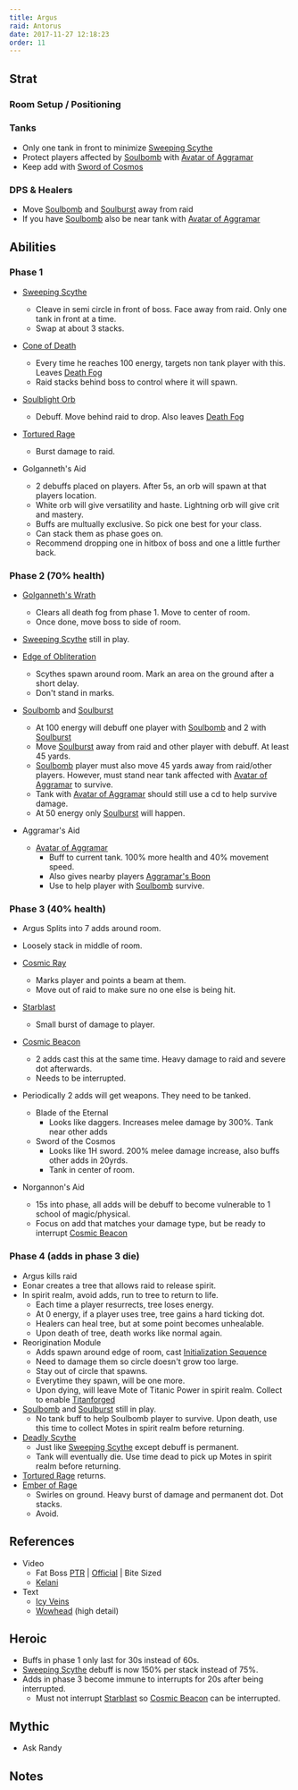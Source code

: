 ```yaml
---
title: Argus
raid: Antorus
date: 2017-11-27 12:18:23
order: 11
---
```


## Strat
### Room Setup / Positioning


### Tanks  
  
- Only one tank in front to minimize [Sweeping Scythe](http://www.wowhead.com/spell=248499)  
- Protect players affected by [Soulbomb](http://www.wowhead.com/spell=251570) with [Avatar of Aggramar](http://www.wowhead.com/spell=255199)  
- Keep add with [Sword of Cosmos](http://www.wowhead.com/spell=255496)  
  
### DPS & Healers  
  
- Move [Soulbomb](http://www.wowhead.com/spell=251570) and [Soulburst](http://www.wowhead.com/spell=250669) away from raid  
- If you have [Soulbomb](http://www.wowhead.com/spell=251570) also be near tank with [Avatar of Aggramar](http://www.wowhead.com/spell=255199)  
  
## Abilities  
  
### Phase 1
- [Sweeping Scythe](http://www.wowhead.com/spell=248499)  
  - Cleave in semi circle in front of boss.  Face away from raid.  Only one tank in front at a time.  
  - Swap at about 3 stacks.  
- [Cone of Death](http://www.wowhead.com/spell=256457)  
  - Every time he reaches 100 energy, targets non tank player with this.  Leaves [Death Fog](http://www.wowhead.com/spell=248167)  
  - Raid stacks behind boss to control where it will spawn.  
- [Soulblight Orb](http://www.wowhead.com/spell=248317)  
  - Debuff.  Move behind raid to drop.  Also leaves [Death Fog](http://www.wowhead.com/spell=248167)  
- [Tortured Rage](http://www.wowhead.com/spell=257296)  
  - Burst damage to raid.  
  
- Golganneth's Aid  
  - 2 debuffs placed on players. After 5s, an orb will spawn at that players location.  
  - White orb will give versatility and haste.  Lightning orb will give crit and mastery.  
  - Buffs are multually exclusive.  So pick one best for your class.  
  - Can stack them as phase goes on.  
  - Recommend dropping one in hitbox of boss and one a little further back.  
  
### Phase 2 (70% health)
  
- [Golganneth's Wrath](http://www.wowhead.com/spell=256674)  
  - Clears all death fog from phase 1.  Move to center of room.
  - Once done, move boss to side of room.  
- [Sweeping Scythe](http://www.wowhead.com/spell=248499) still in play.  
- [Edge of Obliteration](http://www.wowhead.com/spell=251815)  
  - Scythes spawn around room.  Mark an area on the ground after a short delay.  
  - Don't stand in marks.  
- [Soulbomb](http://www.wowhead.com/spell=251570) and [Soulburst](http://www.wowhead.com/spell=250669)  
  - At 100 energy will debuff one player with [Soulbomb](http://www.wowhead.com/spell=251570) and 2 with [Soulburst](http://www.wowhead.com/spell=250669)  
  - Move [Soulburst](http://www.wowhead.com/spell=250669) away from raid and other player with debuff.  At least 45 yards.  
  - [Soulbomb](http://www.wowhead.com/spell=251570) player must also move 45 yards away from raid/other players.  However, must stand near tank affected with [Avatar of Aggramar](http://www.wowhead.com/spell=255199) to survive.  
  - Tank with [Avatar of Aggramar](http://www.wowhead.com/spell=255199) should still use a cd to help survive damage.  
  - At 50 energy only [Soulburst](http://www.wowhead.com/spell=250669) will happen.  

- Aggramar's Aid
  - [Avatar of Aggramar](http://www.wowhead.com/spell=255199)  
    - Buff to current tank.  100% more health and 40% movement speed.  
    - Also gives nearby players [Aggramar's Boon](http://www.wowhead.com/spell=255200)  
    - Use to help player with [Soulbomb](http://www.wowhead.com/spell=251570) survive.  
  
### Phase 3 (40% health)
  
- Argus Splits into 7 adds around room.  
- Loosely stack in middle of room.  
- [Cosmic Ray](http://www.wowhead.com/spell=252707)  
  - Marks player and points a beam at them.  
  - Move out of raid to make sure no one else is being hit.  
- [Starblast](http://www.wowhead.com/spell=253061)  
  - Small burst of damage to player.  
- [Cosmic Beacon](http://www.wowhead.com/spell=252616)  
  - 2 adds cast this at the same time.  Heavy damage to raid and severe dot afterwards.  
  - Needs to be interrupted.  
- Periodically 2 adds will get weapons.  They need to be tanked.  
  - Blade of the Eternal  
    - Looks like daggers.  Increases melee damage by 300%.  Tank near other adds  
  - Sword of the Cosmos  
    - Looks like 1H sword.  200% melee damage increase, also buffs other adds in 20yrds.  
    - Tank in center of room.  

- Norgannon's Aid
  - 15s into phase, all adds will be debuff to become vulnerable to 1 school of magic/physical.  
  - Focus on add that matches your damage type, but be ready to interrupt [Cosmic Beacon](http://www.wowhead.com/spell=252616)  

### Phase 4 (adds in phase 3 die)
  
- Argus kills raid  
- Eonar creates a tree that allows raid to release spirit.  
- In spirit realm, avoid adds, run to tree to return to life.  
  - Each time a player resurrects, tree loses energy.  
  - At 0 energy, if a player uses tree, tree gains a hard ticking dot.  
  - Healers can heal tree, but at some point becomes unhealable.  
  - Upon death of tree, death works like normal again.  
- Reorigination Module  
  - Adds spawn around edge of room, cast [Initialization Sequence](http://www.wowhead.com/spell=256388)  
  - Need to damage them so circle doesn't grow too large.  
  - Stay out of circle that spawns.  
  - Everytime they spawn, will be one more.  
  - Upon dying, will leave Mote of Titanic Power in spirit realm.  Collect to enable [Titanforged](http://www.wowhead.com/spell=257215)  
- [Soulbomb](http://www.wowhead.com/spell=251570) and [Soulburst](http://www.wowhead.com/spell=250669) still in play.  
  - No tank buff to help Soulbomb player to survive.  Upon death, use this time to collect Motes in spirit realm before returning.  
- [Deadly Scythe](http://www.wowhead.com/spell=258039)  
  - Just like [Sweeping Scythe](http://www.wowhead.com/spell=248499) except debuff is permanent.  
  - Tank will eventually die.  Use time dead to pick up Motes in spirit realm before returning.  
- [Tortured Rage](http://www.wowhead.com/spell=257296) returns.  
- [Ember of Rage](http://www.wowhead.com/spell=257299)  
  - Swirles on ground.  Heavy burst of damage and permanent dot.  Dot stacks.  
  - Avoid.  
  
## References

- Video
  - Fat Boss [PTR](https://www.youtube.com/watch?v=H0lEq7RPVx4&list=PLu3dsh6Bc2HXf2og3ie8L_Au-3tbxNlXD&index=11) | [Official](https://www.youtube.com/watch?v=9CR42jbNB3w&index=11&list=PLu3dsh6Bc2HX8s-yU5vcUpkmTwtvNlw0U) | Bite Sized
  - [Kelani](https://www.youtube.com/watch?v=VYle36hHkNA&index=11&list=PL7W5-u3Vdf2I8N3T4bi50EQmDGIH3JKlw)
- Text
  - [Icy Veins](https://www.icy-veins.com/wow/argus-the-unmaker-guide-for-antorus-the-burning-throne)
  - [Wowhead](http://www.wowhead.com/argus-the-unmaker-antorus-the-burning-throne-raid-strategy-guide) (high detail)


## Heroic
  
- Buffs in phase 1 only last for 30s instead of 60s.
- [Sweeping Scythe](http://www.wowhead.com/spell=248499) debuff is now 150% per stack instead of 75%.
- Adds in phase 3 become immune to interrupts for 20s after being interrupted.
  - Must not interrupt [Starblast](http://www.wowhead.com/spell=253061) so [Cosmic Beacon](http://www.wowhead.com/spell=252616) can be interrupted.
  
## Mythic
- Ask Randy

## Notes